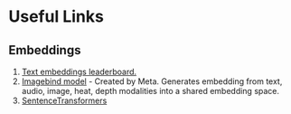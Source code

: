 # Useful Links

## Embeddings

1) [Text embeddings leaderboard.](https://huggingface.co/spaces/mteb/leaderboard)
2) [Imagebind model](https://ai.meta.com/blog/imagebind-six-modalities-binding-ai/) - Created by Meta. Generates embedding from text, audio, image, heat, depth modalities into a shared embedding space.
3) [SentenceTransformers](https://www.sbert.net/examples/applications/semantic-search/README.html)